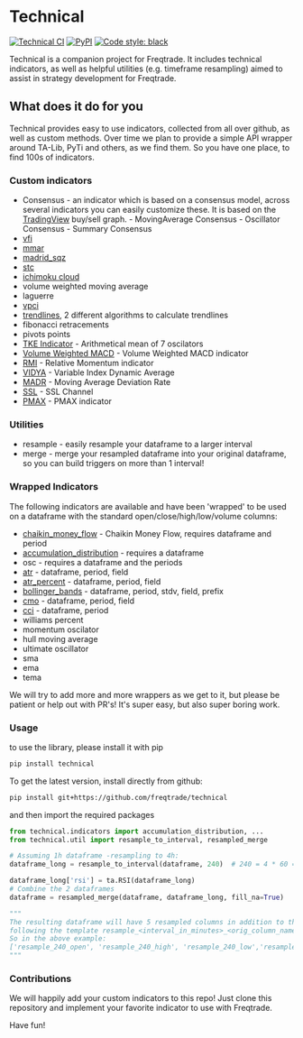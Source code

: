 # Technical

[![Technical CI](https://github.com/freqtrade/technical/actions/workflows/ci.yml/badge.svg)](https://github.com/freqtrade/technical/actions/workflows/ci.yml)
[![PyPI](https://img.shields.io/pypi/v/technical)](https://pypi.org/project/technical/)
[![Code style: black](https://img.shields.io/badge/code%20style-black-000000.svg)](https://github.com/psf/black)

Technical is a companion project for Freqtrade.
It includes technical indicators, as well as helpful utilities (e.g. timeframe resampling) aimed to assist in strategy development for Freqtrade.

## What does it do for you

Technical provides easy to use indicators, collected from all over github, as well as custom methods.
Over time we plan to provide a simple API wrapper around TA-Lib, PyTi and others, as we find them. So you have one place, to find 100s of indicators.

### Custom indicators

* Consensus - an indicator which is based on a consensus model, across several indicators
you can easily customize these. It is based on the [TradingView](https://www.tradingview.com/symbols/BTCUSD/technicals/)
buy/sell graph. - MovingAverage Consensus - Oscillator Consensus - Summary Consensus
* [vfi](https://www.tradingview.com/script/MhlDpfdS-Volume-Flow-Indicator-LazyBear/)
* [mmar](https://www.tradingview.com/script/1JKqmEKy-Madrid-Moving-Average-Ribbon/)
* [madrid_sqz](https://www.tradingview.com/script/9bUUSzM3-Madrid-Trend-Squeeze/)
* [stc](https://www.investopedia.com/articles/forex/10/schaff-trend-cycle-indicator.asp)
* [ichimoku cloud](http://stockcharts.com/school/doku.php?id=chart_school:trading_strategies:ichimoku_cloud)
* volume weighted moving average
* laguerre
* [vpci](https://www.tradingview.com/script/lmTqKOsa-Indicator-Volume-Price-Confirmation-Indicator-VPCI/)
* [trendlines](https://en.wikipedia.org/wiki/Trend_line_(technical_analysis)), 2 different algorithms to calculate trendlines
* fibonacci retracements
* pivots points
* [TKE Indicator](https://www.tradingview.com/script/Pcbvo0zG/) - Arithmetical mean of 7 oscilators
* [Volume Weighted MACD](https://www.tradingview.com/script/wVe6AfGA) - Volume Weighted MACD indicator
* [RMI](https://www.marketvolume.com/technicalanalysis/relativemomentumindex.asp) - Relative Momentum indicator
* [VIDYA](https://www.tradingview.com/script/64ynXU2e/) - Variable Index Dynamic Average
* [MADR](https://www.tradingview.com/script/25KCgL9H/) - Moving Average Deviation Rate
* [SSL](https://www.tradingview.com/script/xzIoaIJC-SSL-channel/) - SSL Channel
* [PMAX](https://www.tradingview.com/script/sU9molfV/) - PMAX indicator

### Utilities

* resample - easily resample your dataframe to a larger interval
* merge - merge your resampled dataframe into your original dataframe, so you can build triggers on more than 1 interval!

### Wrapped Indicators

The following indicators are available and have been 'wrapped' to be used on a dataframe with the standard open/close/high/low/volume columns:

* [chaikin_money_flow](https://www.tradingview.com/wiki/Chaikin_Money_Flow_(CMF)) - Chaikin Money Flow, requires dataframe and period
* [accumulation_distribution](https://www.investopedia.com/terms/a/accumulationdistribution.asp) - requires a dataframe
* osc - requires a dataframe and the periods
* [atr](https://www.investopedia.com/terms/a/atr.asp) - dataframe, period, field
* [atr_percent](https://www.investopedia.com/terms/a/atr.asp) - dataframe, period, field
* [bollinger_bands](https://www.investopedia.com/terms/b/bollingerbands.asp) - dataframe, period, stdv, field, prefix
* [cmo](https://www.investopedia.com/terms/c/chandemomentumoscillator.asp) - dataframe, period, field
* [cci](https://www.investopedia.com/terms/c/commoditychannelindex.asp) - dataframe, period
* williams percent
* momentum oscilator
* hull moving average
* ultimate oscillator
* sma
* ema
* tema

We will try to add more and more wrappers as we get to it, but please be patient or help out with PR's! It's super easy, but also super boring work.

### Usage

to use the library, please install it with pip

```bash
pip install technical
```

To get the latest version, install directly from github:

```bash
pip install git+https://github.com/freqtrade/technical
```

and then import the required packages

```python
from technical.indicators import accumulation_distribution, ...
from technical.util import resample_to_interval, resampled_merge

# Assuming 1h dataframe -resampling to 4h:
dataframe_long = resample_to_interval(dataframe, 240)  # 240 = 4 * 60 = 4h

dataframe_long['rsi'] = ta.RSI(dataframe_long)
# Combine the 2 dataframes
dataframe = resampled_merge(dataframe, dataframe_long, fill_na=True)

"""
The resulting dataframe will have 5 resampled columns in addition to the regular columns,
following the template resample_<interval_in_minutes>_<orig_column_name>.
So in the above example:
['resample_240_open', 'resample_240_high', 'resample_240_low','resample_240_close', 'resample_240_rsi']
"""

```

### Contributions

We will happily add your custom indicators to this repo!
Just clone this repository and implement your favorite indicator to use with Freqtrade.

Have fun!

